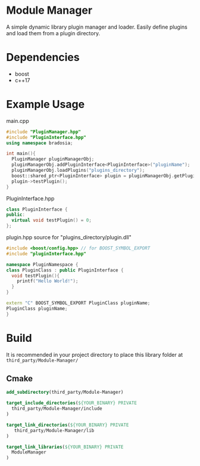 # Module Manager
A simple dynamic library plugin manager and loader. Easily define plugins and load them from a plugin directory.

# Dependencies
* boost
* c++17

# Example Usage
main.cpp
```cpp
#include "PluginManager.hpp"
#include "PluginInterface.hpp"
using namespace bradosia;

int main(){
  PluginManager pluginManagerObj;
  pluginManagerObj.addPluginInterface<PluginInterface>("pluginName");
  pluginManagerObj.loadPlugins("plugins_directory");
  boost::shared_ptr<PluginInterface> plugin = pluginManagerObj.getPlugin<PluginInterface>("pluginName");
  plugin->testPlugin();
}
```

PluginInterface.hpp
```cpp
class PluginInterface {
public:
  virtual void testPlugin() = 0;
};
```

plugin.hpp source for "plugins_directory/plugin.dll"
```cpp
#include <boost/config.hpp> // for BOOST_SYMBOL_EXPORT
#include "pluginInterface.hpp"

namespace PluginNamespace {
class PluginClass : public PluginInterface {
  void testPlugin(){
    printf("Hello World!");
  }
}

extern "C" BOOST_SYMBOL_EXPORT PluginClass pluginName;
PluginClass pluginName;
}
```

# Build
It is recommended in your project directory to place this library folder at `third_party/Module-Manager/`

## Cmake

```cmake
add_subdirectory(third_party/Module-Manager)

target_include_directories(${YOUR_BINARY} PRIVATE
  third_party/Module-Manager/include
)

target_link_directories(${YOUR_BINARY} PRIVATE
   third_party/Module-Manager/lib
)

target_link_libraries(${YOUR_BINARY} PRIVATE
  ModuleManager
)
```

